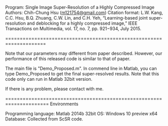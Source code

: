 Program: Single Image Super-Resolution of a Highly Compressed Image
Authors: Chih-Chung Hsu (m121754@gmail.com)
Citation format: 
L.W. Kang, C.C. Hsu, B.Q. Zhuang, C.W. Lin, and C.H. Yeh, “Learning-based joint super-resolution and deblocking for a highly compressed image,” IEEE Transactions on Multimedia, vol. 17, no. 7,  pp. 921−934,  July 2015.

====================================================================

Note that our parameters may different from paper described. However,
our performance of this released code is similar to that of paper.

The main file is "Demo_Proposed.m".
In commend line in Matlab, you can type Demo_Proposed to get the final super-resolved results.
Note that this code only can run in Matlab 32bit version.

If there is any problem, please contact with me. 

=====================================================================
Environments

Programming language: Matlab 2014b 32bit
OS: Windows 10 preview x64
Database: Collected from ScSR code.
